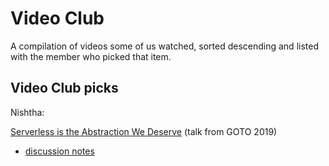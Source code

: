 # Video Club

A compilation of videos some of us watched, sorted descending and listed with the member who picked that item.

## Video Club picks

Nishtha:

[Serverless is the Abstraction We Deserve](https://www.youtube.com/watch?v=E-PcBtTBCyI&list=PLEx5khR4g7PLIxNHQ5Ze0Mz6sAXA8vSPE&index=24&t=0s) (talk from GOTO 2019)

- [discussion notes](notes/serverless.md)
